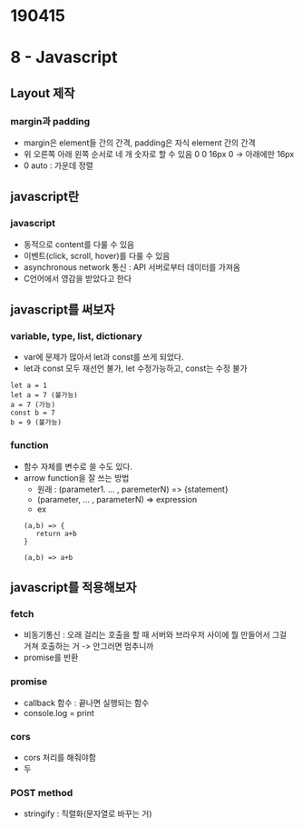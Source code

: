 # 190415
# 8 - Javascript

## Layout 제작
### margin과 padding
- margin은 element들 간의 간격, padding은 자식 element 간의 간격
- 위 오른쪽 아래 왼쪽 순서로 네 개 숫자로 할 수 있음 0 0 16px 0 -> 아래에만 16px
- 0 auto : 가운데 정렬

## javascript란
### javascript
- 동적으로 content를 다룰 수 있음
- 이벤트(click, scroll, hover)를 다룰 수 있음
- asynchronous network 통신 : API 서버로부터 데이터를 가져옴
- C언어에서 영감을 받았다고 한다

## javascript를 써보자
### variable, type, list, dictionary
- var에 문제가 많아서 let과 const를 쓰게 되었다.
- let과 const 모두 재선언 불가, let 수정가능하고, const는 수정 불가
```
let a = 1
let a = 7 (불가능)
a = 7 (가능)
const b = 7
b = 9 (불가능)
```
### function
- 함수 자체를 변수로 쓸 수도 있다.
- arrow function을 잘 쓰는 방법
  - 원래 : (parameter1. ... , paremeterN) => {statement}
  - (parameter, ... , parameterN) => expression
  - ex
  ```
  (a,b) => {
     return a+b
  }
  
  (a,b) => a+b

## javascript를 적용해보자
### fetch
- 비동기통신 : 오래 걸리는 호출을 할 때 서버와 브라우저 사이에 뭘 만들어서 그걸 거쳐 호출하는 거 -> 안그러면 멈추니까
- promise를 반환
### promise
- callback 함수 : 끝나면 실행되는 함수
- console.log = print
### cors
- cors 처리를 해줘야함
- 두
### POST method
- stringify : 직렬화(문자열로 바꾸는 거)
